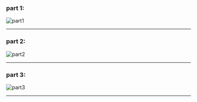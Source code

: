 ### part 1:

![part1](https://user-images.githubusercontent.com/102150516/208428396-9018ca8e-28f1-47a3-b447-513894b4d81b.png)

---

### part 2:

![part2](https://user-images.githubusercontent.com/102150516/208476524-bb98cb7f-3457-44eb-afaf-16715c7cc576.png)

---

### part 3:

![part3](https://user-images.githubusercontent.com/102150516/208488189-72036b0b-25a5-45ac-b9f6-62aaa966919a.png)

---
